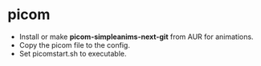 # picom
- Install or make **picom-simpleanims-next-git** from AUR for animations.
- Copy the picom file to the config.
- Set picomstart.sh to executable.
